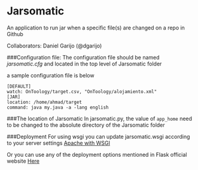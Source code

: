 # Jarsomatic

An application to run jar when a specific file(s) are changed on a repo in Github


Collaborators: Daniel Garijo (@dgarijo)



###Configuration file:
The configuration file should be named *jarsomatic.cfg* and located in the top level of Jarsomatic folder

a sample configuration file is below
```
[DEFAULT]
watch: OnToology/target.csv, "OnToology/alojamiento.xml"
[JAR]
location: /home/ahmad/target
command: java my.java -a -lang english

```

###The location of Jarsomatic
In jarsomatic.py, the value of ```app_home``` need to be changed to the absolute directory of the Jarsomatic folder



###Deployment
For using wsgi you can update jarsomatic.wsgi according to your server settings
[Apache with WSGI](http://flask.pocoo.org/docs/0.10/deploying/mod_wsgi/)

Or you can use any of the deployment options mentioned in Flask official website [Here](http://flask.pocoo.org/docs/0.10/deploying/)





